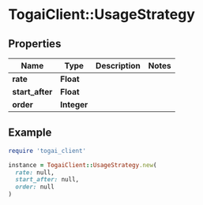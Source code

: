 # TogaiClient::UsageStrategy

## Properties

| Name | Type | Description | Notes |
| ---- | ---- | ----------- | ----- |
| **rate** | **Float** |  |  |
| **start_after** | **Float** |  |  |
| **order** | **Integer** |  |  |

## Example

```ruby
require 'togai_client'

instance = TogaiClient::UsageStrategy.new(
  rate: null,
  start_after: null,
  order: null
)
```


